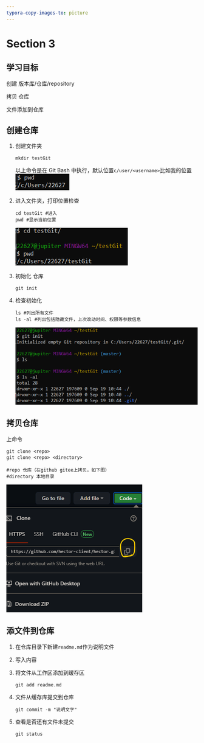 ```yaml
---
typora-copy-images-to: picture
---
```


# Section 3

## 学习目标

创建 版本库/仓库/repository

拷贝 仓库

文件添加到仓库

## 创建仓库

1. 创建文件夹

	```shell
	mkdir testGit
	```
	
	以上命令是在 Git Bash 中执行，默认位置`c/user/<username>`比如我的位置
	![1663555170041](.\picture\1663555170041.png)
	
2. 进入文件夹，打印位置检查

   ```shell
   cd testGit #进入
   pwd #显示当前位置
   ```

   ![1663555307986](.\picture\1663555307986.png)

3. 初始化 仓库

   ```shell
   git init
   ```

4. 检查初始化

   ```
   ls #列出所有文件
   ls -al #列出包括隐藏文件，上次改动时间、权限等参数信息
   ```

   ![1663555522034](.\picture\1663555522034.png)

## 拷贝仓库

上命令

```shell
git clone <repo>
git clone <repo> <directory>

#repo 仓库（在github gitee上拷贝，如下图）
#directory 本地目录
```

![1663555830305](.\picture\1663555830305.png)

## 添文件到仓库

1. 在仓库目录下新建`readme.md`作为说明文件

2. 写入内容

3. 将文件从工作区添加到缓存区

   ```shell
   git add readme.md 
   ```
   
4. 文件从缓存库提交到仓库

   ```shell
   git commit -m "说明文字"
   ```

5. 查看是否还有文件未提交

   ```shell
   git status
   ```



   

​    

   







